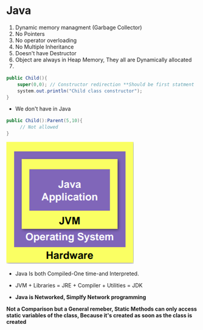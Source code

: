 # Java 
1. Dynamic memory managment (Garbage Collector)
2. No Pointers
3. No operator overloading
4. No Multiple Inheritance
5. Doesn't have Destructor
6. Object are always in Heap Memory, They all are Dynamically allocated
7. 

```java
public Child(){
    super(0,0); // Constructor redirection **Should be first statment
    system.out.println("Child class constructor");
}
```
- We don't have in Java

```java
public Child():Parent(5,10){
     // Not allowed 
}
```

![alt text](JAVA.png)

- Java Is both Compiled-One time-and Interpreted.
- JVM + Libraries = JRE + Compiler + Utilities = JDK

- **Java is Networked, Simplfy Network programming**


**Not a Comparison but a General remeber, Static Methods can only access static variables of the class, Because it's created as soon as the class is created**
